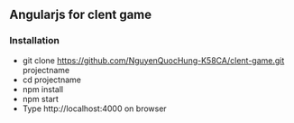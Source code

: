 ## Angularjs for clent game ##

### Installation ###
* git clone https://github.com/NguyenQuocHung-K58CA/clent-game.git projectname
* cd projectname
* npm install
* npm start
* Type http://localhost:4000 on browser
